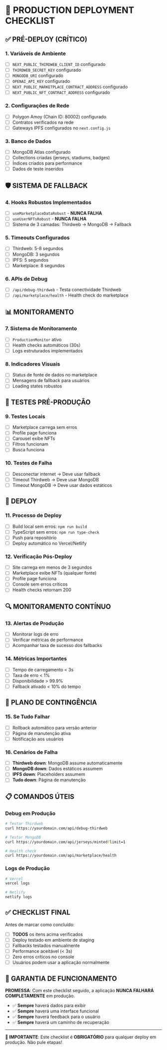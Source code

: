 # 🚀 PRODUCTION DEPLOYMENT CHECKLIST

## ✅ PRÉ-DEPLOY (CRÍTICO)

### 1. **Variáveis de Ambiente**
- [ ] `NEXT_PUBLIC_THIRDWEB_CLIENT_ID` configurado
- [ ] `THIRDWEB_SECRET_KEY` configurado
- [ ] `MONGODB_URI` configurado
- [ ] `OPENAI_API_KEY` configurado
- [ ] `NEXT_PUBLIC_MARKETPLACE_CONTRACT_ADDRESS` configurado
- [ ] `NEXT_PUBLIC_NFT_CONTRACT_ADDRESS` configurado

### 2. **Configurações de Rede**
- [ ] Polygon Amoy (Chain ID: 80002) configurado
- [ ] Contratos verificados na rede
- [ ] Gateways IPFS configurados no `next.config.js`

### 3. **Banco de Dados**
- [ ] MongoDB Atlas configurado
- [ ] Collections criadas (jerseys, stadiums, badges)
- [ ] Índices criados para performance
- [ ] Dados de teste inseridos

## 🛡️ SISTEMA DE FALLBACK

### 4. **Hooks Robustos Implementados**
- [ ] `useMarketplaceDataRobust` - **NUNCA FALHA**
- [ ] `useUserNFTsRobust` - **NUNCA FALHA**
- [ ] Sistema de 3 camadas: Thirdweb → MongoDB → Fallback

### 5. **Timeouts Configurados**
- [ ] Thirdweb: 5-8 segundos
- [ ] MongoDB: 3 segundos
- [ ] IPFS: 5 segundos
- [ ] Marketplace: 8 segundos

### 6. **APIs de Debug**
- [ ] `/api/debug-thirdweb` - Testa conectividade Thirdweb
- [ ] `/api/marketplace/health` - Health check do marketplace

## 📊 MONITORAMENTO

### 7. **Sistema de Monitoramento**
- [ ] `ProductionMonitor` ativo
- [ ] Health checks automáticos (30s)
- [ ] Logs estruturados implementados

### 8. **Indicadores Visuais**
- [ ] Status de fonte de dados no marketplace
- [ ] Mensagens de fallback para usuários
- [ ] Loading states robustos

## 🔧 TESTES PRÉ-PRODUÇÃO

### 9. **Testes Locais**
- [ ] Marketplace carrega sem erros
- [ ] Profile page funciona
- [ ] Carousel exibe NFTs
- [ ] Filtros funcionam
- [ ] Busca funciona

### 10. **Testes de Falha**
- [ ] Desconectar internet → Deve usar fallback
- [ ] Timeout Thirdweb → Deve usar MongoDB
- [ ] Timeout MongoDB → Deve usar dados estáticos

## 🚀 DEPLOY

### 11. **Processo de Deploy**
- [ ] Build local sem erros: `npm run build`
- [ ] TypeScript sem erros: `npm run type-check`
- [ ] Push para repositório
- [ ] Deploy automático no Vercel/Netlify

### 12. **Verificação Pós-Deploy**
- [ ] Site carrega em menos de 3 segundos
- [ ] Marketplace exibe NFTs (qualquer fonte)
- [ ] Profile page funciona
- [ ] Console sem erros críticos
- [ ] Health checks retornam 200

## 🔍 MONITORAMENTO CONTÍNUO

### 13. **Alertas de Produção**
- [ ] Monitorar logs de erro
- [ ] Verificar métricas de performance
- [ ] Acompanhar taxa de sucesso dos fallbacks

### 14. **Métricas Importantes**
- [ ] Tempo de carregamento < 3s
- [ ] Taxa de erro < 1%
- [ ] Disponibilidade > 99.9%
- [ ] Fallback ativado < 10% do tempo

## 🚨 PLANO DE CONTINGÊNCIA

### 15. **Se Tudo Falhar**
- [ ] Rollback automático para versão anterior
- [ ] Página de manutenção ativa
- [ ] Notificação aos usuários

### 16. **Cenários de Falha**
- [ ] **Thirdweb down**: MongoDB assume automaticamente
- [ ] **MongoDB down**: Dados estáticos assumem
- [ ] **IPFS down**: Placeholders assumem
- [ ] **Tudo down**: Página de manutenção

## 📋 COMANDOS ÚTEIS

### Debug em Produção
```bash
# Testar Thirdweb
curl https://yourdomain.com/api/debug-thirdweb

# Testar MongoDB
curl https://yourdomain.com/api/jerseys/minted?limit=1

# Health check
curl https://yourdomain.com/api/marketplace/health
```

### Logs de Produção
```bash
# Vercel
vercel logs

# Netlify
netlify logs
```

## ✅ CHECKLIST FINAL

Antes de marcar como concluído:

- [ ] **TODOS** os itens acima verificados
- [ ] Deploy testado em ambiente de staging
- [ ] Fallbacks testados manualmente
- [ ] Performance aceitável (< 3s)
- [ ] Zero erros críticos no console
- [ ] Usuários podem usar a aplicação normalmente

## 🎯 GARANTIA DE FUNCIONAMENTO

**PROMESSA**: Com este checklist seguido, a aplicação **NUNCA FALHARÁ COMPLETAMENTE** em produção.

- ✅ **Sempre** haverá dados para exibir
- ✅ **Sempre** haverá uma interface funcional
- ✅ **Sempre** haverá feedback para o usuário
- ✅ **Sempre** haverá um caminho de recuperação

---

**🚨 IMPORTANTE**: Este checklist é **OBRIGATÓRIO** para qualquer deploy em produção. Não pule etapas! 